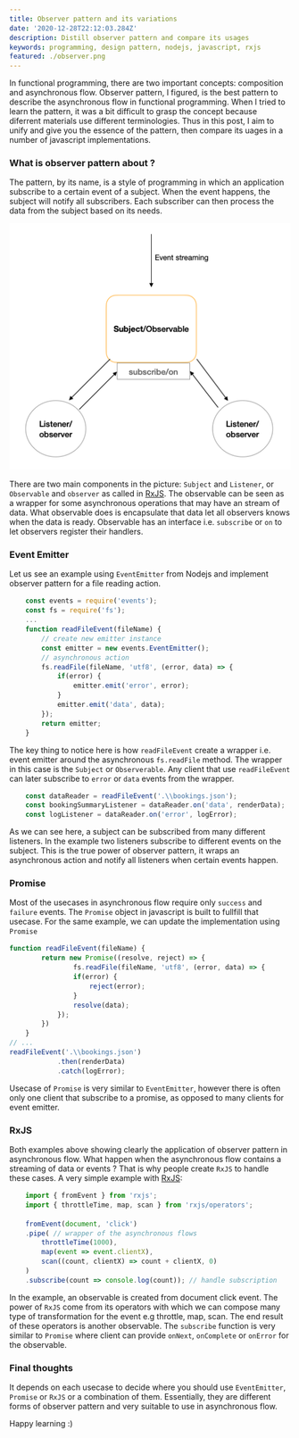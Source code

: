```yaml
---
title: Observer pattern and its variations
date: '2020-12-28T22:12:03.284Z'
description: Distill observer pattern and compare its usages
keywords: programming, design pattern, nodejs, javascript, rxjs
featured: ./observer.png
---
```


In functional programming, there are two important concepts: composition and asynchronous flow. Observer pattern, I figured, is the best pattern to describe the asynchronous flow in functional programming. When I tried to learn the pattern, it was a bit difficult to grasp the concept because diferrent materials use different terminologies. Thus in this post, I aim to unify and give you the essence of the pattern, then compare its uages in a number of javascript implementations. 

### What is observer pattern about ?

The pattern, by its name, is a style of programming in which an application subscribe to a certain event of a subject. When the event happens, the subject will notify all subscribers. Each subscriber can then process the data from the subject based on its needs. 

![Observer pattern](./observer.png)

There are two main components in the picture: `Subject` and `Listener`, or `Observable` and `observer` as called in [RxJS](http://reactivex.io/). The observable can be seen as a wrapper for some asynchronous operations that may have an stream of data. What observable does is encapsulate that data let all observers knows when the data is ready. Observable has an interface i.e. `subscribe` or `on` to let observers register their handlers. 

### Event Emitter
Let us see an example using `EventEmitter` from Nodejs and implement observer pattern for a file reading action.
```js
    const events = require('events');
    const fs = require('fs');
    ...
    function readFileEvent(fileName) {
        // create new emitter instance
        const emitter = new events.EventEmitter();
        // asynchronous action
        fs.readFile(fileName, 'utf8', (error, data) => {
            if(error) {
                emitter.emit('error', error);
            }
            emitter.emit('data', data);
        });
        return emitter;
    }
```
The key thing to notice here is how `readFileEvent` create a wrapper i.e. event emitter around the asynchronous `fs.readFile` method. The wrapper in this case is the `Subject` or `Observerable`. Any client that use `readFileEvent` can later subscribe to `error` or `data` events from the wrapper.
```js
    const dataReader = readFileEvent('.\\bookings.json');
    const bookingSummaryListener = dataReader.on('data', renderData);
    const logListener = dataReader.on('error', logError); 
```

As we can see here, a subject can be subscribed from many different listeners. In the example two listeners subscribe to different events on the subject. This is the true power of observer pattern, it wraps an asynchronous action and notify all listeners when certain events happen. 

### Promise

Most of the usecases in asynchronous flow require only `success` and `failure` events. The `Promise` object in javascript is built to fullfill that usecase. For the same example, we can update the implementation using `Promise`
```js
function readFileEvent(fileName) {
        return new Promise((resolve, reject) => {
                fs.readFile(fileName, 'utf8', (error, data) => {
                if(error) {
                    reject(error);
                }
                resolve(data);
            });
        })
    }
// ...
readFileEvent('.\\bookings.json')
            .then(renderData)
            .catch(logError);
```

Usecase of `Promise` is very similar to `EventEmitter`, however there is often only one client that subscribe to a promise, as opposed to many clients for event emitter.

### RxJS

Both examples above showing clearly the application of observer pattern in asynchronous flow. What happen when the asynchronous flow contains a streaming of data or events ? That is why people create `RxJS` to handle these cases. A very simple example with [RxJS](https://rxjs-dev.firebaseapp.com/guide/overview):

```js
    import { fromEvent } from 'rxjs';
    import { throttleTime, map, scan } from 'rxjs/operators';

    fromEvent(document, 'click')
    .pipe( // wrapper of the asynchronous flows
        throttleTime(1000),
        map(event => event.clientX),
        scan((count, clientX) => count + clientX, 0)
    )
    .subscribe(count => console.log(count)); // handle subscription
```
In the example, an observable is created from document click event. The power of `RxJS` come from its operators with which we can compose many type of transformation for the event e.g throttle, map, scan. The end result of these operators is another observable. The `subscribe` function is very similar to `Promise` where client can provide `onNext`, `onComplete` or `onError` for the observable. 

### Final thoughts

It depends on each usecase to decide where you should use `EventEmitter`, `Promise` or `RxJS` or a combination of them. Essentially, they are different forms of observer pattern and very suitable to use in asynchronous flow. 

Happy learning :) 

